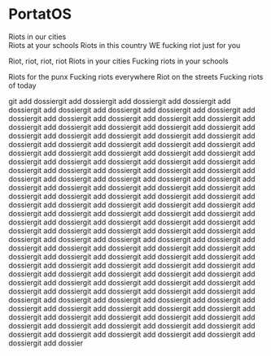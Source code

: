 # PortatOS


Riots in our cities                                                                                                            
Riots at your schools
Riots in this country
WE fucking riot just for you

Riot, riot, riot, riot
Riots in your cities
Fucking riots in your schools

Riots for the punx
Fucking riots everywhere
Riot on the streets
Fucking riots of today 

git add dossiergit add dossiergit add dossiergit add dossiergit add dossiergit add dossiergit add dossiergit add dossiergit add dossiergit add dossiergit add dossiergit add dossiergit add dossiergit add dossiergit add dossiergit add dossiergit add dossiergit add dossiergit add dossiergit add dossiergit add dossiergit add dossiergit add dossiergit add dossiergit add dossiergit add dossiergit add dossiergit add dossiergit add dossiergit add dossiergit add dossiergit add dossiergit add dossiergit add dossiergit add dossiergit add dossiergit add dossiergit add dossiergit add dossiergit add dossiergit add dossiergit add dossiergit add dossiergit add dossiergit add dossiergit add dossiergit add dossiergit add dossiergit add dossiergit add dossiergit add dossiergit add dossiergit add dossiergit add dossiergit add dossiergit add dossiergit add dossiergit add dossiergit add dossiergit add dossiergit add dossiergit add dossiergit add dossiergit add dossiergit add dossiergit add dossiergit add dossiergit add dossiergit add dossiergit add dossiergit add dossiergit add dossiergit add dossiergit add dossiergit add dossiergit add dossiergit add dossiergit add dossiergit add dossiergit add dossiergit add dossiergit add dossiergit add dossiergit add dossiergit add dossiergit add dossiergit add dossiergit add dossiergit add dossiergit add dossiergit add dossiergit add dossiergit add dossiergit add dossiergit add dossiergit add dossiergit add dossiergit add dossiergit add dossiergit add dossiergit add dossiergit add dossiergit add dossiergit add dossiergit add dossiergit add dossiergit add dossiergit add dossiergit add dossiergit add dossiergit add dossiergit add dossiergit add dossiergit add dossiergit add dossiergit add dossiergit add dossiergit add dossiergit add dossiergit add dossiergit add dossiergit add dossiergit add dossiergit add dossiergit add dossiergit add dossiergit add dossiergit add dossiergit add dossiergit add dossiergit add dossiergit add dossiergit add dossiergit add dossiergit add dossiergit add dossiergit add dossiergit add dossiergit add dossiergit add dossiergit add dossier
